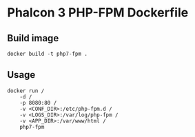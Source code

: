 # Phalcon 3 PHP-FPM Dockerfile

## Build image

    docker build -t php7-fpm .

## Usage

    docker run /
        -d /
        -p 8080:80 /
        -v <CONF_DIR>:/etc/php-fpm.d /
        -v <LOGS_DIR>:/var/log/php-fpm /
        -v <APP_DIR>:/var/www/html /
      	php7-fpm
